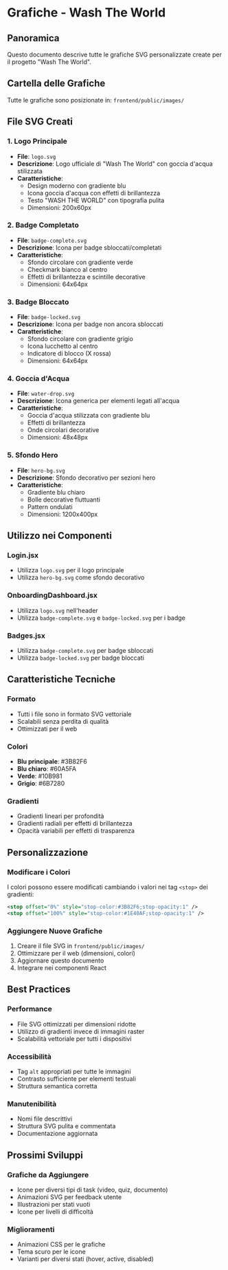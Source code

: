 # Grafiche - Wash The World

## Panoramica
Questo documento descrive tutte le grafiche SVG personalizzate create per il progetto "Wash The World".

## Cartella delle Grafiche
Tutte le grafiche sono posizionate in: `frontend/public/images/`

## File SVG Creati

### 1. Logo Principale
- **File**: `logo.svg`
- **Descrizione**: Logo ufficiale di "Wash The World" con goccia d'acqua stilizzata
- **Caratteristiche**:
  - Design moderno con gradiente blu
  - Icona goccia d'acqua con effetti di brillantezza
  - Testo "WASH THE WORLD" con tipografia pulita
  - Dimensioni: 200x60px

### 2. Badge Completato
- **File**: `badge-complete.svg`
- **Descrizione**: Icona per badge sbloccati/completati
- **Caratteristiche**:
  - Sfondo circolare con gradiente verde
  - Checkmark bianco al centro
  - Effetti di brillantezza e scintille decorative
  - Dimensioni: 64x64px

### 3. Badge Bloccato
- **File**: `badge-locked.svg`
- **Descrizione**: Icona per badge non ancora sbloccati
- **Caratteristiche**:
  - Sfondo circolare con gradiente grigio
  - Icona lucchetto al centro
  - Indicatore di blocco (X rossa)
  - Dimensioni: 64x64px

### 4. Goccia d'Acqua
- **File**: `water-drop.svg`
- **Descrizione**: Icona generica per elementi legati all'acqua
- **Caratteristiche**:
  - Goccia d'acqua stilizzata con gradiente blu
  - Effetti di brillantezza
  - Onde circolari decorative
  - Dimensioni: 48x48px

### 5. Sfondo Hero
- **File**: `hero-bg.svg`
- **Descrizione**: Sfondo decorativo per sezioni hero
- **Caratteristiche**:
  - Gradiente blu chiaro
  - Bolle decorative fluttuanti
  - Pattern ondulati
  - Dimensioni: 1200x400px

## Utilizzo nei Componenti

### Login.jsx
- Utilizza `logo.svg` per il logo principale
- Utilizza `hero-bg.svg` come sfondo decorativo

### OnboardingDashboard.jsx
- Utilizza `logo.svg` nell'header
- Utilizza `badge-complete.svg` e `badge-locked.svg` per i badge

### Badges.jsx
- Utilizza `badge-complete.svg` per badge sbloccati
- Utilizza `badge-locked.svg` per badge bloccati

## Caratteristiche Tecniche

### Formato
- Tutti i file sono in formato SVG vettoriale
- Scalabili senza perdita di qualità
- Ottimizzati per il web

### Colori
- **Blu principale**: #3B82F6
- **Blu chiaro**: #60A5FA
- **Verde**: #10B981
- **Grigio**: #6B7280

### Gradienti
- Gradienti lineari per profondità
- Gradienti radiali per effetti di brillantezza
- Opacità variabili per effetti di trasparenza

## Personalizzazione

### Modificare i Colori
I colori possono essere modificati cambiando i valori nei tag `<stop>` dei gradienti:

```svg
<stop offset="0%" style="stop-color:#3B82F6;stop-opacity:1" />
<stop offset="100%" style="stop-color:#1E40AF;stop-opacity:1" />
```

### Aggiungere Nuove Grafiche
1. Creare il file SVG in `frontend/public/images/`
2. Ottimizzare per il web (dimensioni, colori)
3. Aggiornare questo documento
4. Integrare nei componenti React

## Best Practices

### Performance
- File SVG ottimizzati per dimensioni ridotte
- Utilizzo di gradienti invece di immagini raster
- Scalabilità vettoriale per tutti i dispositivi

### Accessibilità
- Tag `alt` appropriati per tutte le immagini
- Contrasto sufficiente per elementi testuali
- Struttura semantica corretta

### Manutenibilità
- Nomi file descrittivi
- Struttura SVG pulita e commentata
- Documentazione aggiornata

## Prossimi Sviluppi

### Grafiche da Aggiungere
- Icone per diversi tipi di task (video, quiz, documento)
- Animazioni SVG per feedback utente
- Illustrazioni per stati vuoti
- Icone per livelli di difficoltà

### Miglioramenti
- Animazioni CSS per le grafiche
- Tema scuro per le icone
- Varianti per diversi stati (hover, active, disabled) 